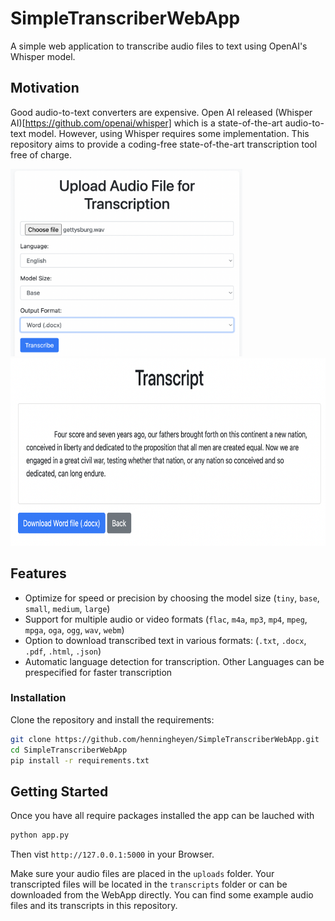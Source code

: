 # SimpleTranscriberWebApp

A simple web application to transcribe audio files to text using OpenAI's Whisper model.

## Motivation

Good audio-to-text converters are expensive. Open AI released (Whisper AI)[https://github.com/openai/whisper] which is a state-of-the-art audio-to-text model. However, using Whisper requires some implementation. This repository aims to provide a coding-free state-of-the-art transcription tool free of charge.

<img src="static/UI-1.png" alt="UI-1" height="300"/> <img src="static/UI-2.png" alt="UI-2" height="300"/>

## Features

- Optimize for speed or precision by choosing the model size (`tiny`, `base`, `small`, `medium`, `large`)
- Support for multiple audio or video formats (`flac`, `m4a`, `mp3`, `mp4`, `mpeg`, `mpga`, `oga`, `ogg`, `wav`, `webm`)
- Option to download transcribed text in various formats: (`.txt`, `.docx`, `.pdf`, `.html`, `.json`)
- Automatic language detection for transcription. Other Languages can be prespecified for faster transcription

### Installation

Clone the repository and install the requirements:

```bash
git clone https://github.com/henningheyen/SimpleTranscriberWebApp.git
cd SimpleTranscriberWebApp
pip install -r requirements.txt
```

## Getting Started

Once you have all require packages installed the app can be lauched with

```bash
python app.py
```

Then vist `http://127.0.0.1:5000` in your Browser.

Make sure your audio files are placed in the `uploads` folder. Your transcripted files will be located in the `transcripts` folder or can be downloaded from the WebApp directly. You can find some example audio files and its transcripts in this repository. 
